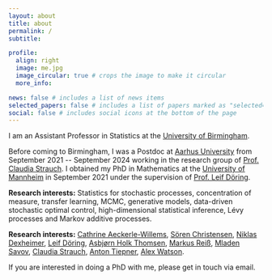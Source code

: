 ```yaml
---
layout: about
title: about
permalink: /
subtitle:

profile:
  align: right
  image: me.jpg
  image_circular: true # crops the image to make it circular
  more_info:

news: false # includes a list of news items
selected_papers: false # includes a list of papers marked as "selected={true}"
social: false # includes social icons at the bottom of the page
---
```


I am an Assistant Professor in Statistics at the [University of Birmingham](https://www.birmingham.ac.uk/schools/mathematics). 

Before coming to Birmingham, I was a Postdoc at [Aarhus University](https://math.au.dk/en/) from September 2021 -- September 2024 working in the research group of [Prof. Claudia Strauch](https://ssp.math.uni-heidelberg.de). I obtained my PhD in Mathematics at the [University of Mannheim](https://www.wim.uni-mannheim.de/en/) in September 2021 under the supervision of [Prof. Leif Döring](https://www.wim.uni-mannheim.de/doering/).

<b>Research interests:</b> Statistics for stochastic processes, concentration of measure, transfer learning, MCMC, generative models, data-driven stochastic optimal control, high-dimensional statistical inference, Lévy processes and Markov additive processes.

<b>Research interests:</b> [Cathrine Aeckerle-Willems](https://www.vwl.uni-mannheim.de/en/aeckerle-willems/), [Sören Christensen](https://sites.google.com/site/soerenchristensen01/), [Niklas Dexheimer](https://people.utwente.nl/n.dexheimer), [Leif Döring](https://www.wim.uni-mannheim.de/doering/), [Asbjørn Holk Thomsen](https://www.au.dk/en/a.holk@math.au.dk), [Markus Reiß](https://www.mathematik.hu-berlin.de/de/forschung/forschungsgebiete/stochastik/stoch-employees/mreiss), [Mladen Savov](https://www.researchgate.net/profile/Mladen-Savov), [Claudia Strauch](https://ssp.math.uni-heidelberg.de), [Anton Tiepner](https://www.au.dk/en/tiepner@math.au.dk), [Alex Watson](https://www.homepages.ucl.ac.uk/~ucakwat/).

If you are interested in doing a PhD with me, please get in touch via email.
